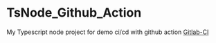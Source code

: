 # TsNode_Github_Action
My Typescript node project for demo ci/cd with github action
[Gitlab-CI](https://gitlab.com/duo5/TsNode_Gitlab_CI)
